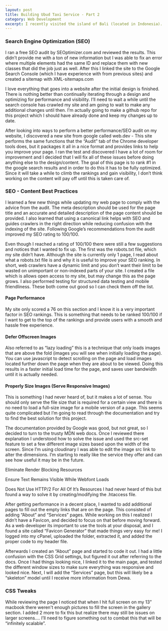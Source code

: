 ```yaml
---
layout: post
title: Building Ubud Taxi Service - Part 2
category: Web Development
excerpt: I recently visited the island of Bali (located in Indonesia). During my time there I met an awesome taxi driver named Dewa that was struggling to keep up with the changing technologies that his customers were using to arrange their transporation while in Bali. This interaction spurred me to create a website for Dewa to help him compete with the changing transporation landscape in Bali. Check out this post to learn more about the website I created and the process/technologies I used to get everything up and running.
---
```




<h3>Search Engine Optimization (SEO)</h3>
I ran a free SEO audit by SEOptimizer.com and reviewed the results. This didn’t provide me with a ton of new information but I was able to fix an error where multiple elements had the same ID and replace them with new classes that did the job just as well. After this I linked the site to the Google Search Console (which I have experience with from previous sites) and created a sitemap with XML-sitemaps.com

I love everything that goes into a website after the initial design is finished. There is nothing better than continually iterating through a design and optimizing for performance and visibility. I’ll need to wait a while until the search console has crawled my site and am going to wait to make any additional changes until then. I’m actually going to make a github repo for this project which I should have already done and keep my changes up to date. 

After looking into ways to perform a better performance/SEO audit on my website, I discovered a new site from google called web.dev - This site performs the same functions that the “Audit” tab of the Chrome developer tools does, but it packages it all in a nice format and provides links to help you improve your page. I ran the test and discovered I have a lot of room for improvement and I decided that I will fix all of these issues before doing anything else to the design/content. The goal of this page is to rank #1 in the google search results and in order to do this it has to be fully optimized. Since it will take a while to climb the rankings and gain visibility, I don’t think working on the content will pay off until this is taken care of. 

<h3>SEO - Content Best Practices</h3>
I learned a few new things while updating my web page to comply with the advice from the audit. The meta description should be used for the page title and an accurate and detailed description of the page content should be provided. I also learned that using a canonical link helps with SEO and guides crawlers in the right direction while reducing confusion with the indexing of the site. Following Google’s recommendations from the audit improved my SEO rating to 100/100. 

Even though I reached a rating of 100/100 there were still a few suggestions and notices that I wanted to fix up. The first was the robots.txt file, which my site didn’t have. Although the site is currently only 1 page, I read about what a robots.txt file is and why it is useful to improve your SEO ranking. In short, web crawlers have a dynamic limit and you don’t want their limit to be wasted on unimportant or non-indexed parts of your site. I created a file which is allows open access to my site, but may change this as the page grows. I also performed testing for structured data testing and mobile friendliness. These both come out good so I can check them off the list. 

<h4>Page Performance</h4>
My site only scored a 76 on this section and I know it is a very important factor in SEO rankings. This is something that needs to be ranked 100/100 if I want to get to the top of the rankings and provide users with a smooth and hassle free experience. 

<h4>Defer Offscreen Images</h4>
Also referred to as “lazy loading” this is a technique that only loads images that are above the fold (images you will see when initially loading the page). You can use javascript to detect scrolling on the page and load images located further down the page when they are about to be viewed. Doing this results in a faster initial load time for the page, and saves user bandwidth until it is actually needed.

<h4>Properly Size Images (Serve Responsive Images)</h4>
This is something I had never heard of, but it makes a lot of sense. You should only serve the file size that is required for a certain view and there is no need to load a full-size image for a mobile version of a page. This seems quite complicated but I’m going to read through the documentation and try to find the best solution for this project. 

The documentation provided by Google was good,  but not great, so I decided to turn to the trusty MDN web docs. Once I reviewed there explanation I understood how to solve the issue and used the src-set feature to set a few different image sizes based upon the width of the screen. Since I’m using cloudinary I was able to edit the image src link to alter the dimensions. I’m starting to really like the service they offer and can see how useful it may be in the future. 

Eliminate Render Blocking Resources



Ensure Text Remains Visible While Webfont Loads



Does Not Use HTTP/2 For All Of It’s Resources
 I had never heard of this but found a way to solve it by creating/modifying the .htaccess file. 


After getting performance in a decent place, I wanted to add additional pages to fill out the empty links that are on the page. This consisted of adding “About” and “Services” pages. While working on this I realized I didn’t have a Favicon, and decided to focus on that before moving forward. As a web developer its important to use the tools at your disposal, and I found a site called “Favicon Generator” that made things very easy for me! I logged into my cPanel, uploaded the folder, extracted it, and added the proper code to my header file. 

Afterwards I created an “About” page and started to code it out. I had a little confusion with the CSS Grid settings, but figured it out after referring to the docs. Once I had things looking nice, I linked it to the main page, and tested the different window sizes to make sure everything was responsive and looked nice. Next, I will add the “Services” page, but this will likely be a “skeleton” model until I receive more information from Dewa. 


<h3>CSS Tweaks</h3>
While reviewing the page I noticed that when I hit full screen on my 13” macbook there weren't enough pictures to fill the screen in the gallery section. I added 2 more to fix this but realize there may still be issues on larger screens…. I’ll need to figure something out to combat this that will be “infinitely scalable”. 
